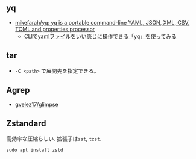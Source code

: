 ## yq
- [mikefarah/yq: yq is a portable command-line YAML, JSON, XML, CSV, TOML and properties processor](https://github.com/mikefarah/yq)
    - [CLIでyamlファイルをいい感じに操作できる「yq」を使ってみる](https://zenn.dev/musyu/articles/a2ffd081b0eb077cf7b5)

## tar
- `-C <path>` で展開先を指定できる。

## Agrep

- [gvelez17/glimpse](https://github.com/gvelez17/glimpse)

## Zstandard

高効率な圧縮らしい. 拡張子は`zst`, `tzst`.

```shell title="コマンドインストール"
sudo apt install zstd
```